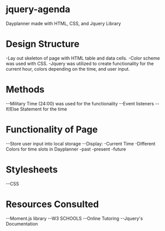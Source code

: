 # jquery-agenda
Dayplanner made with HTML, CSS, and Jquery Library

# Design Structure
-Lay out skeleton of page with HTML table and data cells.
-Color scheme was used with CSS.
-Jquery was utilized to create functionality for the current hour, colors depending on the time, and user input.

# Methods
--Military Time (24:00) was used for the functionality
--Event listeners
-- If/Else Statement for the time

# Functionality of Page
--Store user input into local storage
--Display:
 -Current Time
 -Different Colors for time slots in Dayplanner
    -past 
    -present 
    -future 

# Stylesheets
--CSS

# Resources Consulted
--Moment.js library
--W3 SCHOOLS
--Online Tutoring
--Jquery's Documentation




